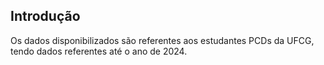 ## Introdução
Os dados disponibilizados são referentes aos estudantes PCDs da UFCG, tendo dados referentes até o ano de 2024.

